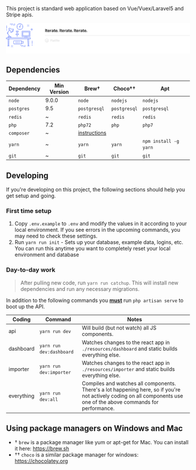 ﻿This project is standard web application based on Vue/Vuex/Laravel5 and Stripe apis.

![](public/img/readme-header.png)

## Dependencies

Dependency | Min Version | Brew† | Choco†† | Apt
-- | -- | -- | -- | --
`node` | 9.0.0 | `node` | `nodejs` | `nodejs`
`postgres` | 9.5 | `postgresql` | `postgresql` | `postgresql`
`redis` | ~ | `redis` | `redis` | `redis`
`php` | 7.2 | `php72` | `php` | `php7`
`composer` | ~  | [instructions](https://getcomposer.org/doc/00-intro.md#installation-linux-unix-osx)
`yarn` | ~ | `yarn` | `yarn` | `npm install -g yarn`
`git` | ~ | `git` | `git` | `git`

## Developing
If you're developing on this project, the following sections should help you get setup and going.

### First time setup
1. Copy `.env.example` to `.env` and modify the values in it according to your local environment.
If you see errors in the upcoming commands, you may need to check these settings.
2. Run `yarn run init` - Sets up your database, example data, logins, etc. You can run this anytime
you want to completely reset your local environment and database

### Day-to-day work

> After pulling new code, run `yarn run catchup`. This will install new dependencies and run any necessary migrations.

In addition to the following commands you <u>**must**</u> run `php artisan serve` to boot up the API.

Coding | Command | Notes
-- | -- | --
api | `yarn run dev` | Will build (but not watch) all JS components.
dashboard | `yarn run dev:dashboard` | Watches changes to the react app in `./resources/dashboard` and static builds everything else.
importer | `yarn run dev:importer` | Watches changes to the react app in `./resources/importer` and static builds everything else.
everything | `yarn run dev:all` | Compiles and watches all components. There's a lot happening here, so if you're not actively coding on all components use one of the above commands for performance.

## Using package managers on Windows and Mac
- † `brew` is a package manager like yum or apt-get for Mac. You can install it here: https://brew.sh
- †† `choco` is a similar package manager for windows: https://chocolatey.org
